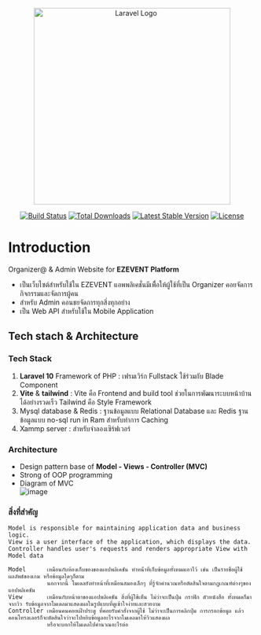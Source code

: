<p align="center"><a href="https://laravel.com" target="_blank"><img src="https://raw.githubusercontent.com/laravel/art/master/logo-lockup/5%20SVG/2%20CMYK/1%20Full%20Color/laravel-logolockup-cmyk-red.svg" width="400" alt="Laravel Logo"></a></p>

<p align="center">
<a href="https://github.com/laravel/framework/actions"><img src="https://github.com/laravel/framework/workflows/tests/badge.svg" alt="Build Status"></a>
<a href="https://packagist.org/packages/laravel/framework"><img src="https://img.shields.io/packagist/dt/laravel/framework" alt="Total Downloads"></a>
<a href="https://packagist.org/packages/laravel/framework"><img src="https://img.shields.io/packagist/v/laravel/framework" alt="Latest Stable Version"></a>
<a href="https://packagist.org/packages/laravel/framework"><img src="https://img.shields.io/packagist/l/laravel/framework" alt="License"></a>
</p>

# Introduction
Organizer@ & Admin Website for **EZEVENT Platform** 
- เป็นเว็บไซต์สำหรับใช้ใน EZEVENT แอพพลิเคชั่นมีเพิื่อให้ผู้ใช้ที่เป็น Organizer คอยจัดการกิจกรรมและจัดการผู้คน
- สำหรับ Admin คอนชยจัดการทุกสิ่งทุกอย่าง
- เป็น Web API สำหรับใช้ใน Mobile Application
## Tech stach & Architecture
### Tech Stack
1. **Laravel 10** Framework of PHP :
เฟรมเวิร์ก Fullstack ใช้ร่วมกับ Blade Component
2. **Vite** & **tailwind** :
Vite คือ Frontend and build tool ช่วยในการพัฒนาระบบหน้าบ้านได้อย่างรวดเร็ว
Tailwind คือ Style Framework
3. Mysql database & Redis : 
ฐานข้อมูลแบบ Relational Database และ Redis ฐานข้อมูลแบบ no-sql run in Ram สำหรับทำการ Caching
4. Xammp server : สำหรับจำลองเซิร์ฟเวอร์
### Architecture
- Design pattern base of **Model - Views - Controller (MVC)**
- Strong of OOP programming
- Diagram of MVC <br>
![image](https://github.com/RiwRiwara/Ezevent/assets/61749500/48d3f523-7a45-4fbe-92ab-cce6d1079c94) <br>
### **สิ่งที่สำคัญ** <br>
```
Model is responsible for maintaining application data and business logic.
View is a user interface of the application, which displays the data.
Controller handles user's requests and renders appropriate View with Model data
```
```
Model      เหมือนกับห้องเก็บของของแอปพลิเคชัน ทำหน้่าที่เก็บข้อมูลทั้งหมดเอาไว้ เช่น เป็นรายชื่อผู้ใช้ ผลลัพธ์ของเกม หรือข้อมูลใดๆก็ตาม 
           นอกจากนี้ โมเดลยังทำหน้าที่เหมือนสมองเล็กๆ ที่รู้จักคำนวณหรือตัดสินใจตามกฎเกณฑ์ต่างๆของแอปพลิเคชัน
View       เหมือนกับหน้าตาของแอปพลิเคชัน สิ่งที่ผู้ใช้เห็น ไม่ว่าจะเป็นปุ่ม กราฟิก ตัวหนังสือ ทั้งหมดก็มาจากวิว รับข้อมูลจากโมเดลมาแสดงผลในรูปแบบที่ดูเข้าใจง่ายและสวยงาม
Controller เหมือนคนคอยเฝ้าประตู ที่คอยรับคำสั่งจากผู้ใช้ ไม่ว่าจะเป็นการคลิกปุ่ม การกรอกข้อมูล แล้วคอนโทรลเลอร์ก็จะตัดสินใจว่าจะไปหยิบข้อมูลอะไรจากโมเดลมาให้วิวแสดงผล
           หรือจะบอกให้โมเดลไปคำนวณอะไรต่อ
```
